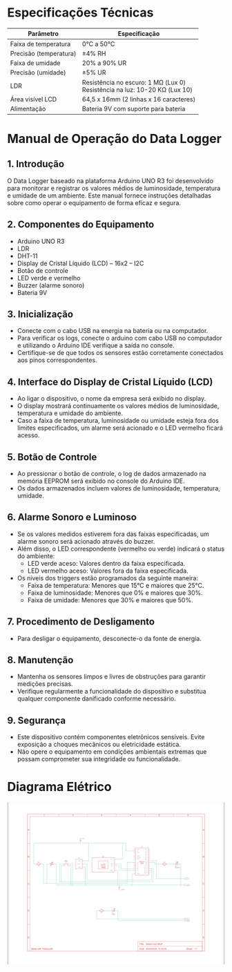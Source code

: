 # Especificações Técnicas

| Parâmetro               | Especificação                                      |
|-------------------------|----------------------------------------------------|
| Faixa de temperatura    | 0°C a 50°C                                          |
| Precisão (temperatura)  | ±4% RH | ±2°C                                       |
| Faixa de umidade        | 20% a 90% UR                                        |
| Precisão (umidade)      | ±5% UR                                             |
| LDR                     | Resistência no escuro: 1 MΩ (Lux 0) <br> Resistência na luz: 10-20 KΩ (Lux 10) |
| Área visível LCD        | 64,5 x 16mm (2 linhas x 16 caracteres)             |
| Alimentação             | Bateria 9V com suporte para bateria                |

# Manual de Operação do Data Logger

## 1. Introdução
O Data Logger baseado na plataforma Arduino UNO R3 foi desenvolvido para monitorar e registrar os valores médios de luminosidade, temperatura e umidade de um ambiente. Este manual fornece instruções detalhadas sobre como operar o equipamento de forma eficaz e segura.

## 2. Componentes do Equipamento
- Arduino UNO R3
- LDR 
- DHT-11
- Display de Cristal Líquido (LCD) – 16x2 – I2C
- Botão de controle
- LED verde e vermelho
- Buzzer (alarme sonoro)
- Bateria 9V

## 3. Inicialização
- Conecte com o cabo USB na energia na bateria ou na computador.
- Para verificar os logs, conecte o arduino com cabo USB no computador e utilizando o Arduino IDE verifique a saída no console.
- Certifique-se de que todos os sensores estão corretamente conectados aos pinos correspondentes.

## 4. Interface do Display de Cristal Líquido (LCD)
- Ao ligar o dispositivo, o nome da empresa será exibido no display.
- O display mostrará continuamente os valores médios de luminosidade, temperatura e umidade do ambiente.
- Caso a faixa de temperatura, luminosidade ou umidade esteja fora dos limites especificados, um alarme será acionado e o LED vermelho ficará acesso.

## 5. Botão de Controle
- Ao pressionar o botão de controle, o log de dados armazenado na memória EEPROM será exibido no console do Arduino IDE.
- Os dados armazenados incluem valores de luminosidade, temperatura, umidade.

## 6. Alarme Sonoro e Luminoso
- Se os valores medidos estiverem fora das faixas especificadas, um alarme sonoro será acionado através do buzzer.
- Além disso, o LED correspondente (vermelho ou verde) indicará o status do ambiente:
  - LED verde aceso: Valores dentro da faixa especificada.
  - LED vermelho aceso: Valores fora da faixa especificada.
- Os níveis dos triggers estão programados da seguinte maneira:
  - Faixa de temperatura: Menores que 15°C e maiores que 25°C.
  - Faixa de luminosidade: Menores que 0% e maiores que 30%.
  - Faixa de umidade: Menores que 30% e maiores que 50%.

## 7. Procedimento de Desligamento
- Para desligar o equipamento, desconecte-o da fonte de energia.

## 8. Manutenção
- Mantenha os sensores limpos e livres de obstruções para garantir medições precisas.
- Verifique regularmente a funcionalidade do dispositivo e substitua qualquer componente danificado conforme necessário.

## 9. Segurança
- Este dispositivo contém componentes eletrônicos sensíveis. Evite exposição a choques mecânicos ou eletricidade estática.
- Não opere o equipamento em condições ambientais extremas que possam comprometer sua integridade ou funcionalidade.

# Diagrama Elétrico

![Diagrama Elétrico](https://github.com/ArthurFariasds/DataLogger/blob/main/IMG_0808.jpeg)
